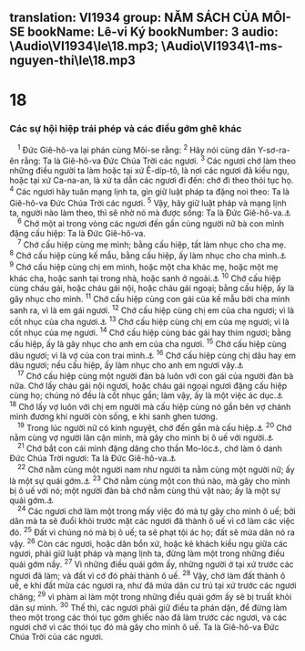 translation: VI1934
group: NĂM SÁCH CỦA MÔI-SE
bookName: Lê-vi Ký 
bookNumber: 3
audio: \Audio\VI1934\le\18.mp3; \Audio\VI1934\1-ms-nguyen-thi\le\18.mp3
-------

<div class="title"><h1>18</h1><h3>Các sự hội hiệp trái phép và các điều gớm ghê khác</h3></div>
<span class="verse le_18_1"> <sup>1</sup> Đức Giê-hô-va lại phán cùng Môi-se rằng: </span>
<span class="verse le_18_2"><sup>2</sup> Hãy nói cùng dân Y-sơ-ra-ên rằng: Ta là Giê-hô-va Đức Chúa Trời các ngươi. </span>
<span class="verse le_18_3"><sup>3</sup> Các ngươi chớ làm theo những điều người ta làm hoặc tại xứ Ê-díp-tô, là nơi các ngươi đã kiều ngụ, hoặc tại xứ Ca-na-an, là xứ ta dẫn các ngươi đi đến: chớ đi theo thói tục họ. </span>
<span class="verse le_18_4"><sup>4</sup> Các ngươi hãy tuân mạng lịnh ta, gìn giữ luật pháp ta đặng noi theo: Ta là Giê-hô-va Đức Chúa Trời các ngươi. </span>
<span class="verse le_18_5"><sup>5</sup> Vậy, hãy giữ luật pháp và mạng lịnh ta, người nào làm theo, thì sẽ nhờ nó mà được sống: Ta là Đức Giê-hô-va.<a data-toggle="tooltip" data-placement="bottom" title="Ne 9:29; Exe 18:9; 20:11-13; Lu 10:28; Ro 10:5; Ga 3:12">⚓</a><br/></span>
<span class="verse le_18_6"> <sup>6</sup> Chớ một ai trong vòng các ngươi đến gần cùng người nữ bà con mình đặng cấu hiệp: Ta là Đức Giê-hô-va. <br/></span>
<span class="verse le_18_7"> <sup>7</sup> Chớ cấu hiệp cùng mẹ mình; bằng cấu hiệp, tất làm nhục cho cha mẹ. </span>
<span class="verse le_18_8"><sup>8</sup> Chớ cấu hiệp cùng kế mẫu, bằng cấu hiệp, ấy làm nhục cho cha mình.<a data-toggle="tooltip" data-placement="bottom" title="Le 20:11; Phu 22:30; 27:20">⚓</a></span>
<span class="verse le_18_9"><sup>9</sup> Chớ cấu hiệp cùng chị em mình, hoặc một cha khác mẹ, hoặc một mẹ khác cha, hoặc sanh tại trong nhà, hoặc sanh ở ngoài.<a data-toggle="tooltip" data-placement="bottom" title="Le 20:17; Phu 27:22">⚓</a></span>
<span class="verse le_18_10"><sup>10</sup> Chớ cấu hiệp cùng cháu gái, hoặc cháu gái nội, hoặc cháu gái ngoại; bằng cấu hiệp, ấy là gây nhục cho mình. </span>
<span class="verse le_18_11"><sup>11</sup> Chớ cấu hiệp cùng con gái của kế mẫu bởi cha mình sanh ra, vì là em gái ngươi. </span>
<span class="verse le_18_12"><sup>12</sup> Chớ cấu hiệp cùng chị em của cha ngươi; vì là cốt nhục của cha ngươi.<a data-toggle="tooltip" data-placement="bottom" title="Le 20:19-20">⚓</a></span>
<span class="verse le_18_13"><sup>13</sup> Chớ cấu hiệp cùng chị em của mẹ ngươi; vì là cốt nhục của mẹ ngươi. </span>
<span class="verse le_18_14"><sup>14</sup> Chớ cấu hiệp cùng bác gái hay thím ngươi; bằng cấu hiệp, ấy là gây nhục cho anh em của cha ngươi. </span>
<span class="verse le_18_15"><sup>15</sup> Chớ cấu hiệp cùng dâu ngươi; vì là vợ của con trai mình.<a data-toggle="tooltip" data-placement="bottom" title="Le 20:12">⚓</a></span>
<span class="verse le_18_16"><sup>16</sup> Chớ cấu hiệp cùng chị dâu hay em dâu ngươi; nếu cấu hiệp, ấy làm nhục cho anh em ngươi vậy.<a data-toggle="tooltip" data-placement="bottom" title="Le 20:21">⚓</a><br/></span>
<span class="verse le_18_17"> <sup>17</sup> Chớ cấu hiệp cùng một người đàn bà luôn với con gái của người đàn bà nữa. Chớ lấy cháu gái nội ngươi, hoặc cháu gái ngoại ngươi đặng cấu hiệp cùng họ; chúng nó đều là cốt nhục gần; làm vậy, ấy là một việc ác dục.<a data-toggle="tooltip" data-placement="bottom" title="Le 20:14; Phu 27:23">⚓</a></span>
<span class="verse le_18_18"><sup>18</sup> Chớ lấy vợ luôn với chị em người mà cấu hiệp cùng nó gần bên vợ chánh mình đương khi người còn sống, e khi sanh ghen tương. <br/></span>
<span class="verse le_18_19"> <sup>19</sup> Trong lúc người nữ có kinh nguyệt, chớ đến gần mà cấu hiệp.<a data-toggle="tooltip" data-placement="bottom" title="Le 20:18">⚓</a></span>
<span class="verse le_18_20"><sup>20</sup> Chớ nằm cùng vợ người lân cận mình, mà gây cho mình bị ô uế với người.<a data-toggle="tooltip" data-placement="bottom" title="Le 20:10">⚓</a><br/></span>
<span class="verse le_18_21"> <sup>21</sup> Chớ bắt con cái mình đặng dâng cho thần Mo-lóc<a data-toggle="tooltip" data-placement="bottom" title="Ấy là một tà thần của người A-mô-nít thờ">⚓</a>, chớ làm ô danh Đức Chúa Trời ngươi: Ta là Đức Giê-hô-va.<a data-toggle="tooltip" data-placement="bottom" title="Le 20:1-5">⚓</a><br/></span>
<span class="verse le_18_22"> <sup>22</sup> Chớ nằm cùng một người nam như người ta nằm cùng một người nữ; ấy là một sự quái gớm.<a data-toggle="tooltip" data-placement="bottom" title="Le 20:13">⚓</a></span>
<span class="verse le_18_23"><sup>23</sup> Chớ nằm cùng một con thú nào, mà gây cho mình bị ô uế với nó; một người đàn bà chớ nằm cùng thú vật nào; ấy là một sự quái gớm.<a data-toggle="tooltip" data-placement="bottom" title="Xu 22:19; Le 20:15-16; Phu 27:21">⚓</a><br/></span>
<span class="verse le_18_24"> <sup>24</sup> Các ngươi chớ làm một trong mấy việc đó mà tự gây cho mình ô uế; bởi dân mà ta sẽ đuổi khỏi trước mặt các ngươi đã thành ô uế vì cớ làm các việc đó. </span>
<span class="verse le_18_25"><sup>25</sup> Đất vì chúng nó mà bị ô uế; ta sẽ phạt tội ác họ; đất sẽ mửa dân nó ra vậy. </span>
<span class="verse le_18_26"><sup>26</sup> Còn các ngươi, hoặc dân bổn xứ, hoặc kẻ khách kiều ngụ giữa các ngươi, phải giữ luật pháp và mạng lịnh ta, đừng làm một trong những điều quái gớm nầy. </span>
<span class="verse le_18_27"><sup>27</sup> Vì những điều quái gớm ấy, những người ở tại xứ trước các ngươi đã làm; và đất vì cớ đó phải thành ô uế. </span>
<span class="verse le_18_28"><sup>28</sup> Vậy, chớ làm đất thành ô uế, e khi đất mửa các ngươi ra, như đã mửa dân cư trú tại xứ trước các ngươi chăng; </span>
<span class="verse le_18_29"><sup>29</sup> vì phàm ai làm một trong những điều quái gớm ấy sẽ bị truất khỏi dân sự mình. </span>
<span class="verse le_18_30"><sup>30</sup> Thế thì, các ngươi phải giữ điều ta phán dặn, để đừng làm theo một trong các thói tục gớm ghiếc nào đã làm trước các ngươi, và các ngươi chớ vì các thói tục đó mà gây cho mình ô uế. Ta là Giê-hô-va Đức Chúa Trời của các ngươi. <br/></span>
